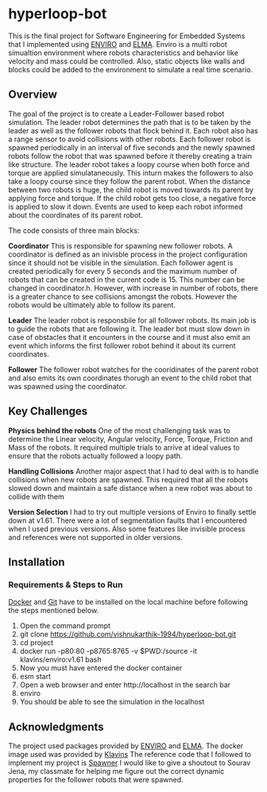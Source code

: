# hyperloop-bot

This is the final project for Software Engineering for Embedded Systems that I implemented using [ENVIRO](https://github.com/klavinslab/enviro/) and [ELMA](https://github.com/klavinslab/elma). Enviro is a multi robot simualtion environment where robots characteristics and behavior like velocity and mass could be controlled. Also, static objects like walls and blocks could be added to the environment to simulate a real time scenario.

## Overview

The goal of the project is to create a Leader-Follower based robot simulation. The leader robot determines the path that is to be taken by the leader as well as the follower robots that flock behind it. Each robot also has a range sensor to avoid collisions with other robots. Each follower robot is spawned periodically in an interval of five seconds and the newly spawned robots follow the robot that was spawned before it thereby creating a train like structure. The leader robot takes a loopy course when both force and torque are applied simulataneously. This inturn makes the followers to also take a loopy course since they follow the parent robot. When the distance between two robots is huge, the child robot is moved towards its parent by applying force and torque. If the child robot gets too close, a negative force is applied to slow it down. Events are used to keep each robot informed about the coordinates of its parent robot.

The code consists of three main blocks:

**Coordinator**
This is responsible for spawning new follower robots. A coordinator is defined as an inivisble process in the project configuration since it should not be visible in the simulation. Each follower agent is created periodically for every 5 seconds and the maximum number of robots that can be created in the current code is 15. This number can be changed in coordinator.h. However, with increase in number of robots, there is a greater chance to see collisions amongst the robots. However the robots would be ultimately able to follow its parent.

**Leader**
The leader robot is responsbile for all follower robots. Its main job is to guide the robots that are following it. The leader bot must slow down in case of obstacles that it encounters in the course and it must also emit an event which informs the first follower robot behind it about its current coordinates.

**Follower**
The follower robot watches for the cooridinates of the parent robot and also emits its own coordinates thorugh an event to the child robot that was spawned using the coordinator.

## Key Challenges

**Physics behind the robots**
One of the most challenging task was to determine the Linear velocity, Angular velocity, Force, Torque, Friction and Mass of the robots. It required multiple trials to arrive at ideal values to ensure that the robots actually followed a loopy path.

**Handling Collisions**
Another major aspect that I had to deal with is to handle collisions when new robots are spawned. This required that all the robots slowed down and maintain a safe distance when a new robot was about to collide with them

**Version Selection**
I had to try out multiple versions of Enviro to finally settle down at v1.61. There were a lot of segmentation faults that I encountered when I used previous versions. Also some features like invisible process and references were not supported in older versions.


## Installation

### Requirements & Steps to Run

[Docker](https://docs.docker.com/get-docker/) and [Git](https://git-scm.com/) have to be installed on the local machine before following the steps mentioned below.

1. Open the command prompt
2. git clone https://github.com/vishnukarthik-1994/hyperloop-bot.git
3. cd project
4. docker run -p80:80 -p8765:8765 -v $PWD:/source -it klavins/enviro:v1.61 bash
5. Now you must have entered the docker container
6. esm start
7. Open a web browser and enter http://localhost in the search bar
8. enviro
9. You should be able to see the simulation in the localhost

## Acknowledgments

The project used packages provided by [ENVIRO](https://github.com/klavinslab/enviro/) and [ELMA](https://github.com/klavinslab/elma).
The docker image used was provided by [Klavins](https://github.com/klavinslab)
The reference code that I followed to implement my project is [Spawner](https://github.com/klavinslab/enviro/tree/master/examples/spawner/)
I would like to give a shoutout to Sourav Jena, my classmate for helping me figure out the correct dynamic properties for the follower robots that were spawned.
